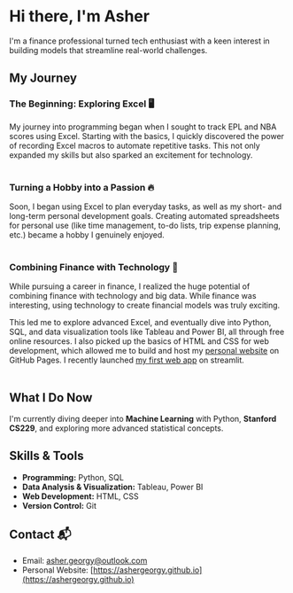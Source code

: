 # Hi there, I'm Asher 

I'm a finance professional turned tech enthusiast with a keen interest in building models that streamline real-world challenges.

## My Journey 

### The Beginning: Exploring Excel 🖥️

My journey into programming began when I sought to track EPL and NBA scores using Excel. Starting with the basics, I quickly discovered the power of recording Excel macros to automate repetitive tasks. This not only expanded my skills but also sparked an excitement for technology. <br><br>

### Turning a Hobby into a Passion 🔥

Soon, I began using Excel to plan everyday tasks, as well as my short- and long-term personal development goals. Creating automated spreadsheets for personal use (like time management, to-do lists, trip expense planning, etc.) became a hobby I genuinely enjoyed. <br><br>

### Combining Finance with Technology 💼

While pursuing a career in finance, I realized the huge potential of combining finance with technology and big data. While finance was interesting, using technology to create financial models was truly exciting. <br>

This led me to explore advanced Excel, and eventually dive into Python, SQL, and data visualization tools like Tableau and Power BI, all through free online resources. I also picked up the basics of HTML and CSS for web development, which allowed me to build and host my [personal website](https://ashergeorgy.github.io) on GitHub Pages. I recently launched [my first web app](https://optimize-this-portfolio.streamlit.app/)  on streamlit.<br><br>

## What I Do Now  

I'm currently diving deeper into **Machine Learning** with Python, **Stanford CS229**, and exploring more advanced statistical concepts.   

## Skills & Tools  

- **Programming:** Python, SQL
- **Data Analysis & Visualization:** Tableau, Power BI
- **Web Development:** HTML, CSS
- **Version Control:** Git

## Contact 📬 

- Email: [asher.georgy@outlook.com](mailto:asher.georgy@outlook.com) 
- Personal Website: [https://ashergeorgy.github.io](https://ashergeorgy.github.io)
